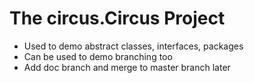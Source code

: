 # The circus.Circus Project

- Used to demo abstract classes, interfaces, packages
- Can be used to demo branching too
- Add doc branch and merge to master branch later